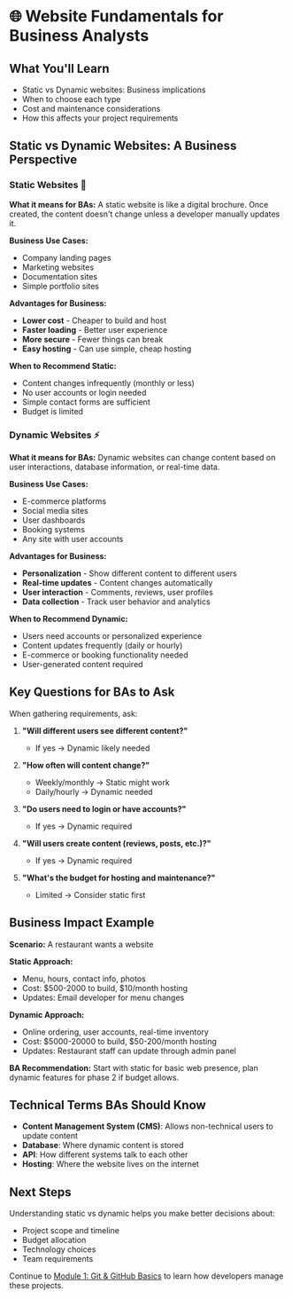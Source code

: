 # 🌐 Website Fundamentals for Business Analysts

## What You'll Learn
- Static vs Dynamic websites: Business implications
- When to choose each type
- Cost and maintenance considerations
- How this affects your project requirements

## Static vs Dynamic Websites: A Business Perspective

### Static Websites 📄

**What it means for BAs:**
A static website is like a digital brochure. Once created, the content doesn't change unless a developer manually updates it.

**Business Use Cases:**
- Company landing pages
- Marketing websites
- Documentation sites
- Simple portfolio sites

**Advantages for Business:**
- **Lower cost** - Cheaper to build and host
- **Faster loading** - Better user experience
- **More secure** - Fewer things can break
- **Easy hosting** - Can use simple, cheap hosting

**When to Recommend Static:**
- Content changes infrequently (monthly or less)
- No user accounts or login needed
- Simple contact forms are sufficient
- Budget is limited

### Dynamic Websites ⚡

**What it means for BAs:**
Dynamic websites can change content based on user interactions, database information, or real-time data.

**Business Use Cases:**
- E-commerce platforms
- Social media sites
- User dashboards
- Booking systems
- Any site with user accounts

**Advantages for Business:**
- **Personalization** - Show different content to different users
- **Real-time updates** - Content changes automatically
- **User interaction** - Comments, reviews, user profiles
- **Data collection** - Track user behavior and analytics

**When to Recommend Dynamic:**
- Users need accounts or personalized experience
- Content updates frequently (daily or hourly)
- E-commerce or booking functionality needed
- User-generated content required

## Key Questions for BAs to Ask

When gathering requirements, ask:

1. **"Will different users see different content?"**
   - If yes → Dynamic likely needed

2. **"How often will content change?"**
   - Weekly/monthly → Static might work
   - Daily/hourly → Dynamic needed

3. **"Do users need to login or have accounts?"**
   - If yes → Dynamic required

4. **"Will users create content (reviews, posts, etc.)?"**
   - If yes → Dynamic required

5. **"What's the budget for hosting and maintenance?"**
   - Limited → Consider static first

## Business Impact Example

**Scenario:** A restaurant wants a website

**Static Approach:**
- Menu, hours, contact info, photos
- Cost: $500-2000 to build, $10/month hosting
- Updates: Email developer for menu changes

**Dynamic Approach:**
- Online ordering, user accounts, real-time inventory
- Cost: $5000-20000 to build, $50-200/month hosting
- Updates: Restaurant staff can update through admin panel

**BA Recommendation:** Start with static for basic web presence, plan dynamic features for phase 2 if budget allows.

## Technical Terms BAs Should Know

- **Content Management System (CMS)**: Allows non-technical users to update content
- **Database**: Where dynamic content is stored
- **API**: How different systems talk to each other
- **Hosting**: Where the website lives on the internet

## Next Steps

Understanding static vs dynamic helps you make better decisions about:
- Project scope and timeline
- Budget allocation
- Technology choices
- Team requirements

Continue to [Module 1: Git & GitHub Basics](../01-Git-GitHub-Basics/README.md) to learn how developers manage these projects.
